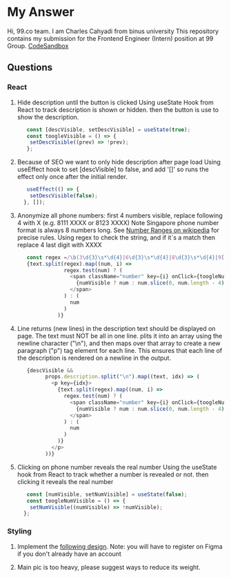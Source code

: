 # My Answer
Hi, 99.co team.
I am Charles Cahyadi from binus university
This repository contains my submission for the Frontend Engineer (Intern) position at 99 Group.
[CodeSandbox](https://codesandbox.io/p/sandbox/long-sky-sngkgk)

## Questions

### React

1. Hide description until the button is clicked
   Using useState Hook from React to track description is shown or hidden.
   then the button is use to show the description.
   ``` Javascript
      const [descVisible, setDescVisible] = useState(true);
      const toogleVisible = () => {
       setDescVisible((prev) => !prev);
      };
   ```
   
2. Because of SEO we want to only hide description after page load
   Using useEffect hook to set [descVisible] to false, and add '[]' so runs the effect only once after the initial render.
   ```Javascript
      useEffect(() => {
       setDescVisible(false);
     }, []);
   ```
   
3. Anonymize all phone numbers: first 4 numbers visible, replace following 4 with X (e.g. 8111 XXXX or 8123 XXXX)
   Note Singapore phone number format is always 8 numbers long.
   See [Number Ranges on wikipedia](https://en.wikipedia.org/wiki/Telephone_numbers_in_Singapore#Number_ranges) for precise rules.
   Using regex to check the string, and if it`s a match then replace 4 last digit with XXXX
   ```Javascript
      const regex =/\b(3\d{3}\s*\d{4}|6\d{3}\s*\d{4}|8\d{3}\s*\d{4}|9[0-8]\d{2}\s*\d{4})\b/g;
      {text.split(regex).map((num, i) =>
                  regex.test(num) ? (
                    <span className="number" key={i} onClick={toogleNumVisible}>
                      {numVisible ? num : num.slice(0, num.length - 4) + "XXXX"}
                    </span>
                  ) : (
                    num
                  )
                )}
   ```

4. Line returns (new lines) in the description text should be displayed on page. The text must NOT be all in one line.
   plits it into an array using the newline character ("\n"), and then maps over that array to create a new paragraph ("p") tag element for each line. This ensures that each line of the description is rendered on a newline in the output.
   ```javaScript
      {descVisible &&
            props.description.split("\n").map((text, idx) => (
              <p key={idx}>
                {text.split(regex).map((num, i) =>
                  regex.test(num) ? (
                    <span className="number" key={i} onClick={toogleNumVisible}>
                      {numVisible ? num : num.slice(0, num.length - 4) + "XXXX"}
                    </span>
                  ) : (
                    num
                  )
                )}
              </p>
            ))}
   ```
   
5. Clicking on phone number reveals the real number
   Using the useState hook from React to track whether a number is revealed or not.
   then clicking it reveals the real number
   ```javascript
      const [numVisible, setNumVisible] = useState(false);
      const toogleNumVisible = () => {
       setNumVisible((numVisible) => !numVisible);
     };
   ```


### Styling

1. Implement the [following design](https://www.figma.com/file/zT67hKBce1jfyZPkx5cGrg/FE-challenge---Project-card-design).
   Note: you will have to register on Figma if you don't already have an account

2. Main pic is too heavy, please suggest ways to reduce its weight.
